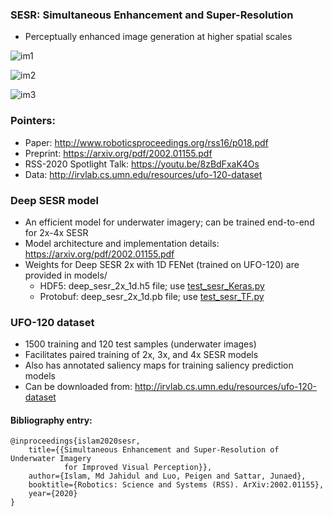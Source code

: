 ### SESR: Simultaneous Enhancement and Super-Resolution 
- Perceptually enhanced image generation at higher spatial scales

![im1](/data/p1.jpg)

![im2](/data/p2.jpg)

![im3](/data/p3.jpg)

### Pointers:
- Paper: http://www.roboticsproceedings.org/rss16/p018.pdf
- Preprint: https://arxiv.org/pdf/2002.01155.pdf
- RSS-2020 Spotlight Talk: https://youtu.be/8zBdFxaK4Os
- Data: http://irvlab.cs.umn.edu/resources/ufo-120-dataset

### Deep SESR model
- An efficient model for underwater imagery; can be trained end-to-end for 2x-4x SESR 
- Model architecture and implementation details: https://arxiv.org/pdf/2002.01155.pdf
- Weights for Deep SESR 2x with 1D FENet (trained on UFO-120) are provided in models/
	- HDF5: deep_sesr_2x_1d.h5 file; use [test_sesr_Keras.py](test_sesr_Keras.py)
	- Protobuf: deep_sesr_2x_1d.pb file; use [test_sesr_TF.py](test_sesr_TF.py) 


### UFO-120 dataset
- 1500 training and 120 test samples (underwater images) 
- Facilitates paired training of 2x, 3x, and 4x SESR models 
- Also has annotated saliency maps for training saliency prediction models 
- Can be downloaded from: http://irvlab.cs.umn.edu/resources/ufo-120-dataset


#### Bibliography entry:
	
	@inproceedings{islam2020sesr,
	    title={{Simultaneous Enhancement and Super-Resolution of Underwater Imagery 
	    	    for Improved Visual Perception}},
	    author={Islam, Md Jahidul and Luo, Peigen and Sattar, Junaed},
	    booktitle={Robotics: Science and Systems (RSS). ArXiv:2002.01155},
	    year={2020}
	}

